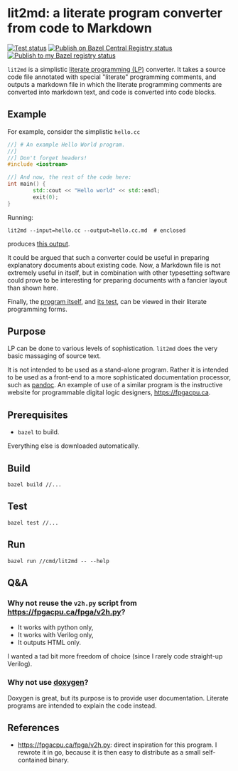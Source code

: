 # lit2md: a literate program converter from code to Markdown

[![Test status](https://github.com/filmil/lit2md/workflows/Test/badge.svg)](https://github.com/filmil/lit2md/actions/workflows/test.yml)
[![Publish on Bazel Central Registry status](https://github.com/filmil/lit2md/workflows/Publish%20on%20Bazel%20Central%20Registry/badge.svg)](https://github.com/filmil/lit2md/actions/workflows/publish-bcr.yml)
[![Publish to my Bazel registry status](https://github.com/filmil/lit2md/workflows/Publish%20to%20my%20Bazel%20registry/badge.svg)](https://github.com/filmil/lit2md/actions/workflows/publish.yml)

`lit2md` is a simplistic [literate programming (LP)][litp] converter. It takes
a source code file annotated with special "literate" programming comments, and
outputs a markdown file in which the literate programming comments are
converted into markdown text, and code is converted into code blocks.

[litp]: https://en.wikipedia.org/wiki/Literate_programming

## Example

For example, consider the simplistic `hello.cc`

```c++
//] # An example Hello World program.
//]
//] Don't forget headers!
#include <iostream>

//] And now, the rest of the code here:
int main() {
		std::cout << "Hello world" << std::endl;
		exit(0);
}
```

Running:

```
lit2md --input=hello.cc --output=hello.cc.md  # enclosed
```

produces [this output][this].


[this]: ./integration/hello.cc.md

It could be argued that such a converter could be useful in preparing
explanatory documents about existing code.  Now, a Markdown file is not
extremely useful in itself, but in combination with other typesetting software
could prove to be interesting for preparing documents with a fancier layout
than shown here.

Finally, the [program itself][pg1], and [its test][pg2], can be viewed in their
literate programming forms.

[pg1]: ./cmd/lit2md/main.go.md
[pg2]: ./cmd/lit2md/main_test.go.md

## Purpose

LP can be done to various levels of sophistication. `lit2md` does the very
basic massaging of source text.

It is not intended to be used as a stand-alone program. Rather it is intended
to be used as a front-end to a more sophisticated documentation processor, such
as [pandoc][pdc]. An example of use of a similar program is the instructive
website for programmable digital logic designers, https://fpgacpu.ca.

[pdc]: https://pandoc.org

## Prerequisites

* `bazel` to build.

Everything else is downloaded automatically.

## Build

```
bazel build //...
```

## Test

```
bazel test //...
```

## Run

```
bazel run //cmd/lit2md -- --help

```

## Q&A

### Why not reuse the `v2h.py` script from https://fpgacpu.ca/fpga/v2h.py?

* It works with python only,
* It works with Verilog only,
* It outputs HTML only.

I wanted a tad bit more freedom of choice (since I rarely code straight-up
Verilog).

### Why not use [doxygen][dxg]?

Doxygen is great, but its purpose is to provide user documentation. Literate
programs are intended to explain the code instead.

[dxg]: https://www.doxygen.nl

## References

* https://fpgacpu.ca/fpga/v2h.py: direct inspiration for this program. I
  rewrote it in go, because it is then easy to distribute as a small
  self-contained binary.
